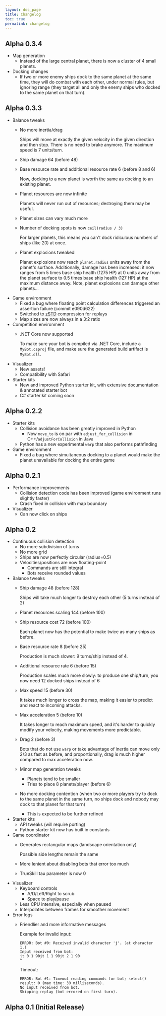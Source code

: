 ```yaml
---
layout: doc_page
title: Changelog
toc: true
permalink: changelog
---
```


## Alpha 0.3.4

- Map generation
  - Instead of the large central planet, there is now a cluster of 4 small planets.
- Docking changes
  - If two or more enemy ships dock to the same planet at the same time, they will do combat with each other, under normal rules, but ignoring range (they target all and only the enemy ships who docked to the same planet on that turn).

## Alpha 0.3.3

- Balance tweaks
  - No more inertia/drag
  
    Ships will move at exactly the given velocity in the given direction and then stop. There is no need to brake anymore. The maximum speed is 7 units/turn.
  - Ship damage 64 (before 48)
  - Base resource rate and additional resource rate 6 (before 8 and 6)
    
    Now, docking to a new planet is worth the same as docking to an existing planet.
    
  - Planet resources are now infinite
  
    Planets will never run out of resources; destroying them may be useful.
    
  - Planet sizes can vary much more
  - Number of docking spots is now `ceil(radius / 3)`
  
    For larger planets, this means you can't dock ridiculous numbers of ships (like 20) at once.
    
  - Planet explosions tweaked
  
    Planet explosions now reach `planet.radius` units away from the planet's surface. Additionally, damage has been increased: it now ranges from 5 times base ship health (1275 HP) at 0 units away from the planet surface to 0.5 times base ship health (127 HP) at the maximum distance away. Note, planet explosions can damage other planets…
- Game environment
  - Fixed a bug where floating point calculation differences triggered an assertion failure (commit e090d622)
  - Switched to [zSTD](http://facebook.github.io/zstd/) compression for replays
  - Map sizes are now always in a 3:2 ratio
- Competition environment
  - .NET Core now supported
  
    To make sure your bot is compiled via .NET Core, include a `MyBot.csproj` file, and make sure the generated build artifact is `MyBot.dll`.
- Visualizer
  - New assets!
  - Compatibility with Safari
- Starter kits
  - New and improved Python starter kit, with extensive documentation & annotated starter bot
  - C# starter kit coming soon

## Alpha 0.2.2

- Starter kits
  - Collision avoidance has been greatly improved in Python
    - Now `move_to` is on par with `adjust_for_collision` in C++/`adjustForCollision` in Java
  - Python has a new experimental `warp` that also performs pathfinding
- Game environment
  - Fixed a bug where simultaneous docking to a planet would make the planet unavailable for docking the entire game

## Alpha 0.2.1

- Performance improvements
  - Collision detection code has been improved (game environment runs slightly faster)
  - Crash fixed in collision with map boundary
- Visualizer
  - Can now click on ships

## Alpha 0.2

- Continuous collision detection
  - No more subdivision of turns
  - No more grid
  - Ships are now perfectly circular (radius=0.5)
  - Velocities/positions are now floating-point
    - Commands are still integral
    - Bots receive rounded values
- Balance tweaks
   - Ship damage 48 (before 128)
   
     Ships will take much longer to destroy each other (5 turns instead of 2)
   - Planet resources scaling 144 (before 100)
   - Ship resource cost 72 (before 100)
   
     Each planet now has the potential to make twice as many ships as before.
     
   - Base resource rate 8 (before 25)
   
     Production is much slower: 9 turns/ship instead of 4.
   - Additional resource rate 6 (before 15)
   
     Production scales much more slowly: to produce one ship/turn, you now need 12 docked ships instead of 6
   - Max speed 15 (before 30)
   
     It takes much longer to cross the map, making it easier to predict and react to incoming attacks.
   - Max acceleration 5 (before 10)
   
     It takes longer to reach maximum speed, and it's harder to quickly modify your velocity, making movements more predictable.
   - Drag 2 (before 3)
   
     Bots that do not use `warp` or take advantage of inertia can move only
     2/3 as fast as before, and proportionally, drag is much higher compared to max acceleration now.
   - Minor map generation tweaks
     - Planets tend to be smaller
     - Tries to place 8 planets/player (before 6)
   - No more docking contention (when two or more players try to dock to the same planet in the same turn, no ships dock and nobody may dock to that planet for that turn)
     - This is expected to be further refined
- Starter kits
  - API tweaks (will require porting)
  - Python starter kit now has built in constants
- Game coordinator
    - Generates rectangular maps (landscape orientation only)
    
      Possible side lengths remain the same
    
    - More lenient about disabling bots that error too much
    - TrueSkill tau parameter is now 0
- Visualizer
  - Keyboard controls
    - A/D/Left/Right to scrub
    - Space to play/pause
  - Less CPU intensive, especially when paused
  - Interpolates between frames for smoother movement
- Error logs
  - Friendlier and more informative messages
  
    Example for invalid input:

        ERROR: Bot #0: Received invalid character 'j'. (at character 1.)
        Input received from bot:
        jt 0 1 90jt 1 1 90jt 2 1 90
        ^

    Timeout:

        ERROR: Bot #1: Timeout reading commands for bot; select() result: 0 (max time: 30 milliseconds).
        No input received from bot.
        Skipping replay (bot errored on first turn).

## Alpha 0.1 (Initial Release)